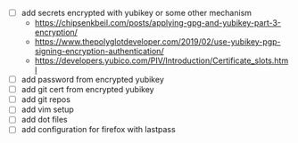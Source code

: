 - [ ] add secrets encrypted with yubikey or some other mechanism
  - https://chipsenkbeil.com/posts/applying-gpg-and-yubikey-part-3-encryption/
  - https://www.thepolyglotdeveloper.com/2019/02/use-yubikey-pgp-signing-encryption-authentication/
  - https://developers.yubico.com/PIV/Introduction/Certificate_slots.html
- [ ] add password from encrypted yubikey
- [ ] add git cert from encrypted yubikey
- [ ] add git repos
- [ ] add vim setup
- [ ] add dot files 
- [ ] add configuration for firefox with lastpass
